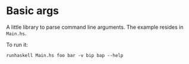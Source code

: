 # Basic args

A little library to parse command line arguments.
The example resides in `Main.hs`.

To run it:

    runhaskell Main.hs foo bar -v bip bap --help


